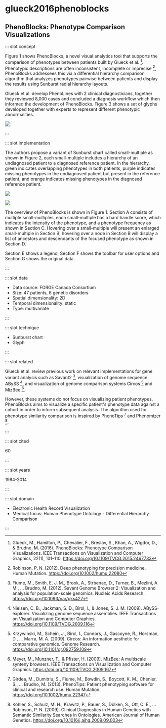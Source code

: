 # glueck2016phenoblocks

## PhenoBlocks: Phenotype Comparison Visualizations

<Paper>

::: slot concept

Figure 1 shows PhenoBlocks, a novel visual analytics tool that supports the comparison of phenotypes between patients built by Glueck et al. [^PhenoBlocks]. Phenotypic descriptions are often inconsistent, incomplete or imprecise [^Precision], PhenoBlocks addressees this via a differential hierarchy comparison algorithm that analyzes phenotypes pairwise between patients and display the results using Sunburst radial hierarchy layouts.

Glueck et al. develop PhenoLines with 2 clinical diagnosticians, together they reviewed 8,000 cases and concluded a diagnosis workflow which then informed the development of PhenoBlocks. Figure 3 shows a set of glyphs developed together with experts to represent different phenotypic abnormalities.

![](https://share.henry.wang/wEGjhn/MZFNgnoYup+)

:::

::: slot implementation

The authors propose a variant of Sunburst chart called small-multiple as shown in Figure 2, each small-multiple includes a hierarchy of an undiagnosed patient to a diagnosed reference patient. In the hierarchy, green indicates overlapping phenotypes in both patients, purple indicates missing phenotypes in the undiagnosed patient but present in the reference patient, and orange indicates missing phenotypes in the diagnosed reference patient.

<div class="even">
<p>

![](https://share.henry.wang/MczCDO/LSjrjIuj3y+)

![](https://share.henry.wang/qFQRiN/25hYIGcNWD+)

</p>
</div>

The overview of PhenoBlocks is shown in Figure 1. Section A consists of multiple small-multiples, each small-multiple has a hard handle score, which indicates the intensity of the phenotype, and a phenotype frequency as shown in Section C. Hovering over a small-multiple will present an enlarged small-multiple in Section B, hovering over a node in Section B will display a list of ancestors and descendants of the focused phenotype as shown in Section D.

Section E shows a legend, Section F shows the toolbar for user options and Section G shows the original data.

:::

::: slot data

- Data source: FORGE Canada Consortium
- Size: 47 patients, 6 genetic disorders
- Spatial dimensionality: 2D
- Temporal dimensionality: static
- Type: multivariate

:::

::: slot technique

- Sunburst chart
- Glyph

:::

::: slot related

Glueck et al. review previous work on relevant implementations for gene variant analysis such as Savant2 [^Savant], visualization of genome sequence ABySS [^ABySS], and visualization of genome comparison systems Circos [^Circos] and MizBee [^MizBee].

However, these systems do not focus on visualizing patient phenotypes, PhenoBlocks aims to visualize a specific patient's phenotype data against a cohort in order to inform subsequent analysis. The algorithm used for phenotype similarity comparison is inspired by PhenoTips [^PhenoTips] and Phenomizer [^Phenomizer].

:::

::: slot cited

60

:::

::: slot years

1984-2014

:::

::: slot domain

- Electronic Health Record Visualization
- Medical focus: Human Phenotype Ontology - Differential Hierarchy Comparison

:::

</Paper>

[^PhenoBlocks]: Glueck, M., Hamilton, P., Chevalier, F., Breslav, S., Khan, A., Wigdor, D., & Brudno, M. (2016). PhenoBlocks: Phenotype Comparison Visualizations. IEEE Transactions on Visualization and Computer Graphics, 22(1), 101–110. https://doi.org/10.1109/TVCG.2015.2467733

[^Precision]: Robinson, P. N. (2012). Deep phenotyping for precision medicine. Human Mutation. https://doi.org/10.1002/humu.22080

[^Savant]: Fiume, M., Smith, E. J. M., Brook, A., Strbenac, D., Turner, B., Mezlini, A. M., … Brudno, M. (2012). Savant Genome Browser 2: Visualization and analysis for population-scale genomics. Nucleic Acids Research. https://doi.org/10.1093/nar/gks427

[^ABySS]: Nielsen, C. B., Jackman, S. D., Birol, I., & Jones, S. J. M. (2009). ABySS-explorer: Visualizing genome sequence assemblies. IEEE Transactions on Visualization and Computer Graphics. https://doi.org/10.1109/TVCG.2009.116

[^Circos]: Krzywinski, M., Schein, J., Birol, I., Connors, J., Gascoyne, R., Horsman, D., … Marra, M. A. (2009). Circos: An information aesthetic for comparative genomics. Genome Research. https://doi.org/10.1101/gr.092759.109

[^MizBee]: Meyer, M., Munzner, T., & Pfister, H. (2009). MizBee: A multiscale synteny browsers. IEEE Transactions on Visualization and Computer Graphics. https://doi.org/10.1109/TVCG.2009.167

[^PhenoTips]: Girdea, M., Dumitriu, S., Fiume, M., Bowdin, S., Boycott, K. M., Chénier, S., … Brudno, M. (2013). PhenoTips: Patient phenotyping software for clinical and research use. Human Mutation. https://doi.org/10.1002/humu.22347

[^Phenomizer]: Köhler, S., Schulz, M. H., Krawitz, P., Bauer, S., Dölken, S., Ott, C. E., … Robinson, P. N. (2009). Clinical Diagnostics in Human Genetics with Semantic Similarity Searches in Ontologies. American Journal of Human Genetics. https://doi.org/10.1016/j.ajhg.2009.09.003